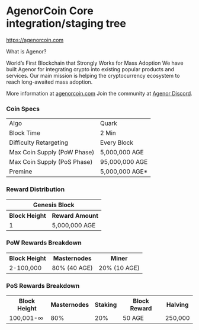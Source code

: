 AgenorCoin Core integration/staging tree
=====================================

https://agenorcoin.com

What is Agenor?

World’s First Blockchain that Strongly Works for Mass Adoption
We have built Agenor for integrating crypto into existing popular products and services. Our main mission is helping the cryptocurrency ecosystem to reach long-awaited mass adoption.

More information at [agenorcoin.com](https://agenorcoin.com/) Join the community at [Agenor Discord](https://discordagenor.chat/).

### Coin Specs
<table>
<tr><td>Algo</td><td>Quark</td></tr>
<tr><td>Block Time</td><td>2 Min</td></tr>
<tr><td>Difficulty Retargeting</td><td>Every Block</td></tr>
<tr><td>Max Coin Supply (PoW Phase)</td><td>5,000,000 AGE</td></tr>
<tr><td>Max Coin Supply (PoS Phase)</td><td>95,000,000 AGE</td></tr>
<tr><td>Premine</td><td>5,000,000 AGE*</td></tr>
</table>

### Reward Distribution

<table>
<th colspan=4>Genesis Block</th>
<tr><th>Block Height</th><th>Reward Amount</th></tr>
<tr><td>1</td><td>5,000,000 AGE</td></tr>
</table>

### PoW Rewards Breakdown

<table>
<th>Block Height</th><th>Masternodes</th><th>Miner</th>
<tr><td>2-100,000</td><td>80% (40 AGE)</td><td>20% (10 AGE)</td></tr>
</table>

### PoS Rewards Breakdown

<table>
<th>Block Height</th><th>Masternodes</th><th>Staking</th><th>Block Reward</th><th>Halving</th>
<tr><td>100,001-∞</td><td>80%</td><td>20%</td><td>50 AGE</td><td>250,000</td></tr>
</table>